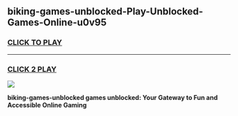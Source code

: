 
## biking-games-unblocked-Play-Unblocked-Games-Online-u0v95
<h3>
<a href="https://premium76.site?title=biking-games-unblocked&ref=24A">CLICK TO PLAY</a></h3>
<hr>

<h3>
<a href="https://premium76.site?title=biking-games-unblocked&ref=24A">CLICK 2 PLAY</a>
  
</h3>

<a href="https://premium76.site?title=biking-games-unblocked&ref=24A"><img src="https://clearcache.store/games.png"></a>


**biking-games-unblocked games unblocked: Your Gateway to Fun and Accessible Online Gaming**
